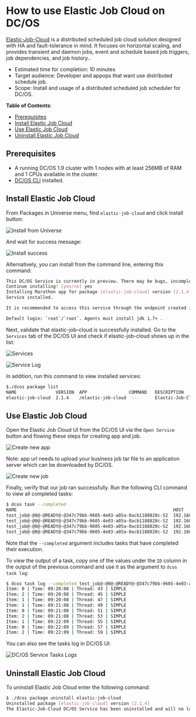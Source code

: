 # How to use Elastic Job Cloud on DC/OS

[Elastic-Job-Cloud](https://github.com/dangdangdotcom/elastic-job/) is a distributed scheduled job cloud solution designed with HA and fault-tolerance in mind. It focuses on horizontal scaling, and provides transient and daemon jobs, event and schedule based job triggers, job dependencies, and job history..

- Estimated time for completion: 10 minutes
- Target audience: Developer and appops that want use distributed schedule job.
- Scope: Install and usage of a distributed scheduled job scheduler for DC/OS.

**Table of Contents**:

- [Prerequisites](#prerequisites)
- [Install Elastic Job Cloud](#install-elastic-job-cloud)
- [Use Elastic Job Cloud](#use-elastic-job-cloud)
- [Uninstall Elastic Job Cloud](#uninstall-elastic-job-cloud)

## Prerequisites

- A running DC/OS 1.9 cluster with 1 nodes with at least 256MB of RAM and 1 CPUs available in the cluster.
- [DC/OS CLI](https://dcos.io/docs/1.9/usage/cli/install/) installed.

## Install Elastic Job Cloud

From Packages in Universe menu, find `elastic-job-cloud` and click install button:

![Install from Universe](img/install.png)

And wait for success message:

![Install success](img/install-success.png)

Alternatively, you can install from the command line, entering this command:

```bash
This DC/OS Service is currently in preview. There may be bugs, incomplete features, incorrect documentation, or other discrepancies.
Continue installing? [yes/no] yes
Installing Marathon app for package [elastic-job-cloud] version [2.1.4]
Service installed.

It is recommended to access this service through the endpoint created in Elastic-Job-Cloud.

Default login: `root`/`root`. Agents must install jdk 1.7+ .
```

Next, validate that elastic-job-cloud is successfully installed. Go to the `Services` tab of the DC/OS UI and check if elastic-job-cloud shows up in the list:

![Services](img/services.png)

![Service Log](img/service-log.png)

In addition, run this command to view installed services:

```bash
$./dcos package list
NAME               VERSION  APP                COMMAND   DESCRIPTION                        
elastic-job-cloud  2.1.4    /elastic-job-cloud  ---      Elastic-Job-Cloud is a distributed scheduled job cloud solution designed with HA and fault-tolerance in mind. It focuses on horizontal scaling, and provides transient and daemon jobs, event and schedule based job triggers, job dependencies, and job history.  
```

## Use Elastic Job Cloud

Open the Elastic Job Cloud UI from the DC/OS UI via the `Open Service` button and flowing these steps for creating app and job.

![Create new app](img/new-app.png)

Note: app url needs to upload your business job tar file to an application server which can be downloaded by DC/OS.

![Create new job](img/new-job.png)

Finally, verify that our job ran successfully. Run the following CLI command to view all completed tasks:

```bash
$ dcos task --completed
NAME                                                            HOST            USER    STATE   ID                        
test_job@-@0@-@READY@-@347c79bb-9605-4e03-a05a-0acb1188820c-S2  192.168.65.111  root    F       test_job@-@0@-@READY@-@347c79bb-9605-4e03-a05a-0acb1188820c-S2@-@78ad098c-966c-45ad-ac7f-b36fccbb0085  
test_job@-@0@-@READY@-@347c79bb-9605-4e03-a05a-0acb1188820c-S2  192.168.65.111  root    F       test_job@-@0@-@READY@-@347c79bb-9605-4e03-a05a-0acb1188820c-S2@-@8b7db175-e173-4487-9c60-2d6c2fb8f06f  
test_job@-@0@-@READY@-@347c79bb-9605-4e03-a05a-0acb1188820c-S2  192.168.65.111  root    F       test_job@-@0@-@READY@-@347c79bb-9605-4e03-a05a-0acb1188820c-S2@-@b0d38385-b557-4563-82c9-7c9ddfbd2cf0  
test_job@-@0@-@READY@-@347c79bb-9605-4e03-a05a-0acb1188820c-S2  192.168.65.111  root    F       test_job@-@0@-@READY@-@347c79bb-9605-4e03-a05a-0acb1188820c-S2@-@cb19c5bc-d7c6-48a9-b514-1a5f96eb00b8  
```
Note that the `--completed` argument includes tasks that have completed their execution.

To view the output of a task, copy one of the values under the `ID` column in the output of the previous command and use it as the argument to `dcos task log`:

```bash
$ dcos task log --completed test_job@-@0@-@READY@-@347c79bb-9605-4e03-a05a-0acb1188820c-S2@-@78ad098c-966c-45ad-ac7f-b36fccbb0085
Item: 0 | Time: 09:20:08 | Thread: 43 | SIMPLE
Item: 2 | Time: 09:20:08 | Thread: 45 | SIMPLE
Item: 1 | Time: 09:20:08 | Thread: 47 | SIMPLE
Item: 1 | Time: 09:21:08 | Thread: 49 | SIMPLE
Item: 0 | Time: 09:21:08 | Thread: 51 | SIMPLE
Item: 2 | Time: 09:21:08 | Thread: 53 | SIMPLE
Item: 1 | Time: 09:22:09 | Thread: 55 | SIMPLE
Item: 0 | Time: 09:22:09 | Thread: 57 | SIMPLE
Item: 2 | Time: 09:22:09 | Thread: 59 | SIMPLE
```

You can also see the tasks log in DC/OS UI:

![DC/OS Service Tasks Logs](img/tasks-log.png)

## Uninstall Elastic Job Cloud

To uninstall Elastic Job Cloud enter the following command:

```bash
$ ./dcos package uninstall elastic-job-cloud
Uninstalled package [elastic-job-cloud] version [2.1.4]
The Elastic-Job-Cloud DC/OS Service has been uninstalled and will no longer run.
```
